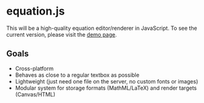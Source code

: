 # equation.js

This will be a high-quality equation editor/renderer in JavaScript. To see the current version, please visit the [demo page](http://evanw.github.com/silvermath.js/).

## Goals

* Cross-platform
* Behaves as close to a regular textbox as possible
* Lightweight (just need one file on the server, no custom fonts or images)
* Modular system for storage formats (MathML/LaTeX) and render targets (Canvas/HTML)
